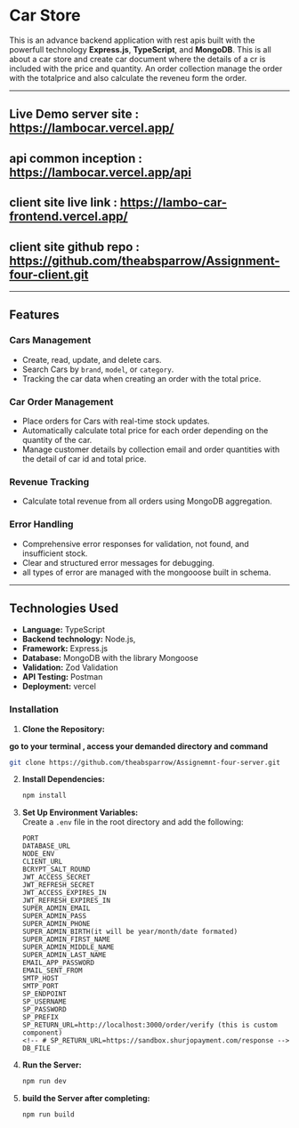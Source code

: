 # **Car Store**

This is an advance backend application with rest apis built with the powerfull technology **Express.js**, **TypeScript**, and **MongoDB**. This is all about a car store and create car document where the details of a cr is included with the price and quantity. An order collection manage the order with the totalprice and also calculate the reveneu form the order.

---

## **Live Demo server site** : https://lambocar.vercel.app/

## **api common inception** : https://lambocar.vercel.app/api

## **client site live link** : https://lambo-car-frontend.vercel.app/

## **client site github repo** : https://github.com/theabsparrow/Assignment-four-client.git

---

## **Features**

### **Cars Management**

- Create, read, update, and delete cars.
- Search Cars by `brand`, `model`, or `category`.
- Tracking the car data when creating an order with the total price.

### **Car Order Management**

- Place orders for Cars with real-time stock updates.
- Automatically calculate total price for each order depending on the quantity of the car.
- Manage customer details by collection email and order quantities with the detail of car id and total price.

### **Revenue Tracking**

- Calculate total revenue from all orders using MongoDB aggregation.

### **Error Handling**

- Comprehensive error responses for validation, not found, and insufficient stock.
- Clear and structured error messages for debugging.
- all types of error are managed with the mongooose built in schema.

---

## **Technologies Used**

- **Language:** TypeScript
- **Backend technology:** Node.js,
- **Framework:** Express.js
- **Database:** MongoDB with the library Mongoose
- **Validation:** Zod Validation
- **API Testing:** Postman
- **Deployment:** vercel

### **Installation**

1. **Clone the Repository:**

**go to your terminal , access your demanded directory and command**

```bash
git clone https://github.com/theabsparrow/Assignemnt-four-server.git
```

2. **Install Dependencies:**

   ```bash
   npm install
   ```

3. **Set Up Environment Variables:**  
    Create a `.env` file in the root directory and add the following:

   ```env
   PORT
   DATABASE_URL
   NODE_ENV
   CLIENT_URL
   BCRYPT_SALT_ROUND
   JWT_ACCESS_SECRET
   JWT_REFRESH_SECRET
   JWT_ACCESS_EXPIRES_IN
   JWT_REFRESH_EXPIRES_IN
   SUPER_ADMIN_EMAIL
   SUPER_ADMIN_PASS
   SUPER_ADMIN_PHONE
   SUPER_ADMIN_BIRTH(it will be year/month/date formated)
   SUPER_ADMIN_FIRST_NAME
   SUPER_ADMIN_MIDDLE_NAME
   SUPER_ADMIN_LAST_NAME
   EMAIL_APP_PASSWORD
   EMAIL_SENT_FROM
   SMTP_HOST
   SMTP_PORT
   SP_ENDPOINT
   SP_USERNAME
   SP_PASSWORD
   SP_PREFIX
   SP_RETURN_URL=http://localhost:3000/order/verify (this is custom component)
   <!-- # SP_RETURN_URL=https://sandbox.shurjopayment.com/response -->
   DB_FILE
   ```

4. **Run the Server:**

   ```bash
   npm run dev
   ```

5. **build the Server after completing:**
   ```bash
   npm run build
   ```
